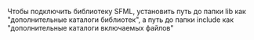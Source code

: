 Чтобы подключить библиотеку SFML, установить путь до папки lib как "дополнительные каталоги библиотек", а путь до папки include как "дополнительные каталоги включаемых файлов"
